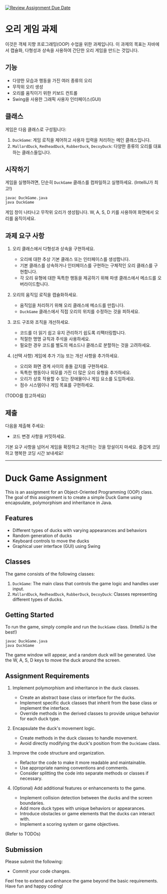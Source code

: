 [![Review Assignment Due Date](https://classroom.github.com/assets/deadline-readme-button-24ddc0f5d75046c5622901739e7c5dd533143b0c8e959d652212380cedb1ea36.svg)](https://classroom.github.com/a/zVoKiE2u)
# 오리 게임 과제

이것은 객체 지향 프로그래밍(OOP) 수업을 위한 과제입니다. 이 과제의 목표는 자바에서 캡슐화, 다형성과 상속을 사용하여 간단한 오리 게임을 만드는 것입니다.

## 기능

- 다양한 모습과 행동을 가진 여러 종류의 오리
- 무작위 오리 생성
- 오리를 움직이기 위한 키보드 컨트롤
- Swing을 사용한 그래픽 사용자 인터페이스(GUI)

## 클래스

게임은 다음 클래스로 구성됩니다:

1. `DuckGame`: 게임 로직을 제어하고 사용자 입력을 처리하는 메인 클래스입니다.
2. `MallardDuck`, `RedheadDuck`, `RubberDuck`, `DecoyDuck`: 다양한 종류의 오리를 대표하는 클래스들입니다.

## 시작하기

게임을 실행하려면, 단순히 `DuckGame` 클래스를 컴파일하고 실행하세요. (IntelliJ가 최고!)

```
javac DuckGame.java
java DuckGame
```

게임 창이 나타나고 무작위 오리가 생성됩니다. W, A, S, D 키를 사용하여 화면에서 오리를 움직이세요.

## 과제 요구 사항

1. 오리 클래스에서 다형성과 상속을 구현하세요.
   - 오리에 대한 추상 기본 클래스 또는 인터페이스를 생성합니다.
   - 기본 클래스를 상속하거나 인터페이스를 구현하는 구체적인 오리 클래스를 구현합니다.
   - 각 오리 유형에 대한 독특한 행동을 제공하기 위해 파생 클래스에서 메소드를 오버라이드합니다.

2. 오리의 움직임 로직을 캡슐화하세요.
   - 움직임을 처리하기 위해 오리 클래스에 메소드를 만듭니다.
   - `DuckGame` 클래스에서 직접 오리의 위치를 수정하는 것을 피하세요.

3. 코드 구조와 조직을 개선하세요.
   - 코드를 더 읽기 쉽고 유지 관리하기 쉽도록 리팩터링합니다.
   - 적절한 명명 규칙과 주석을 사용하세요.
   - 필요한 경우 코드를 별도의 메소드나 클래스로 분할하는 것을 고려하세요.

4. (선택 사항) 게임에 추가 기능 또는 개선 사항을 추가하세요.
   - 오리와 화면 경계 사이의 충돌 감지를 구현하세요.
   - 독특한 행동이나 외모를 가진 더 많은 오리 유형을 추가하세요.
   - 오리가 상호 작용할 수 있는 장애물이나 게임 요소를 도입하세요.
   - 점수 시스템이나 게임 목표를 구현하세요.

(TODO를 참고하세요)

## 제출

다음을 제출해 주세요:

- 코드 변경 사항을 커밋하세요.

기본 요구 사항을 넘어서 게임을 확장하고 개선하는 것을 망설이지 마세요. 즐겁게 코딩하고 행복한 코딩 시간 보내세요!

---

# Duck Game Assignment

This is an assignment for an Object-Oriented Programming (OOP) class. The goal of this assignment is to create a simple Duck Game using encapsulate, polymorphism and inheritance in Java.

## Features

- Different types of ducks with varying appearances and behaviors
- Random generation of ducks
- Keyboard controls to move the ducks
- Graphical user interface (GUI) using Swing

## Classes

The game consists of the following classes:

1. `DuckGame`: The main class that controls the game logic and handles user input.
2. `MallardDuck`, `RedheadDuck`, `RubberDuck`, `DecoyDuck`: Classes representing different types of ducks.

## Getting Started

To run the game, simply compile and run the `DuckGame` class. (IntelliJ is the best!)

```
javac DuckGame.java
java DuckGame
```

The game window will appear, and a random duck will be generated. Use the W, A, S, D keys to move the duck around the screen.

## Assignment Requirements

1. Implement polymorphism and inheritance in the duck classes.
    - Create an abstract base class or interface for the ducks.
    - Implement specific duck classes that inherit from the base class or implement the interface.
    - Override methods in the derived classes to provide unique behavior for each duck type.

2. Encapsulate the duck's movement logic.
    - Create methods in the duck classes to handle movement.
    - Avoid directly modifying the duck's position from the `DuckGame` class.

3. Improve the code structure and organization.
    - Refactor the code to make it more readable and maintainable.
    - Use appropriate naming conventions and comments.
    - Consider splitting the code into separate methods or classes if necessary.

4. (Optional) Add additional features or enhancements to the game.
    - Implement collision detection between the ducks and the screen boundaries.
    - Add more duck types with unique behaviors or appearances.
    - Introduce obstacles or game elements that the ducks can interact with.
    - Implement a scoring system or game objectives.

(Refer to TODOs)
## Submission

Please submit the following:

- Commit your code changes.

Feel free to extend and enhance the game beyond the basic requirements. Have fun and happy coding!
